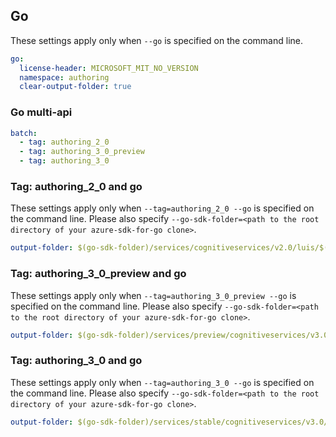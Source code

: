 ## Go

These settings apply only when `--go` is specified on the command line.

``` yaml $(go)
go:
  license-header: MICROSOFT_MIT_NO_VERSION
  namespace: authoring
  clear-output-folder: true
```

### Go multi-api

``` yaml $(go) && $(multiapi)
batch:
  - tag: authoring_2_0
  - tag: authoring_3_0_preview
  - tag: authoring_3_0
```

### Tag: authoring_2_0 and go

These settings apply only when `--tag=authoring_2_0 --go` is specified on the command line.
Please also specify `--go-sdk-folder=<path to the root directory of your azure-sdk-for-go clone>`.

``` yaml $(tag) == 'authoring_2_0' && $(go)
output-folder: $(go-sdk-folder)/services/cognitiveservices/v2.0/luis/$(namespace)
```

### Tag: authoring_3_0_preview and go

These settings apply only when `--tag=authoring_3_0_preview --go` is specified on the command line.
Please also specify `--go-sdk-folder=<path to the root directory of your azure-sdk-for-go clone>`.

``` yaml $(tag) == 'authoring_3_0_preview' && $(go)
output-folder: $(go-sdk-folder)/services/preview/cognitiveservices/v3.0/luis/$(namespace)
```


### Tag: authoring_3_0 and go

These settings apply only when `--tag=authoring_3_0 --go` is specified on the command line.
Please also specify `--go-sdk-folder=<path to the root directory of your azure-sdk-for-go clone>`.

``` yaml $(tag) == 'authoring_3_0' && $(go)
output-folder: $(go-sdk-folder)/services/stable/cognitiveservices/v3.0/luis/$(namespace)
```